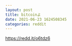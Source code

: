 ```yaml
--- 
layout: post 
title: bitcoinよ 
date: 2021-06-23 1624508345 
categories: reddit 
--- 
```

https://redd.it/o6tdz6